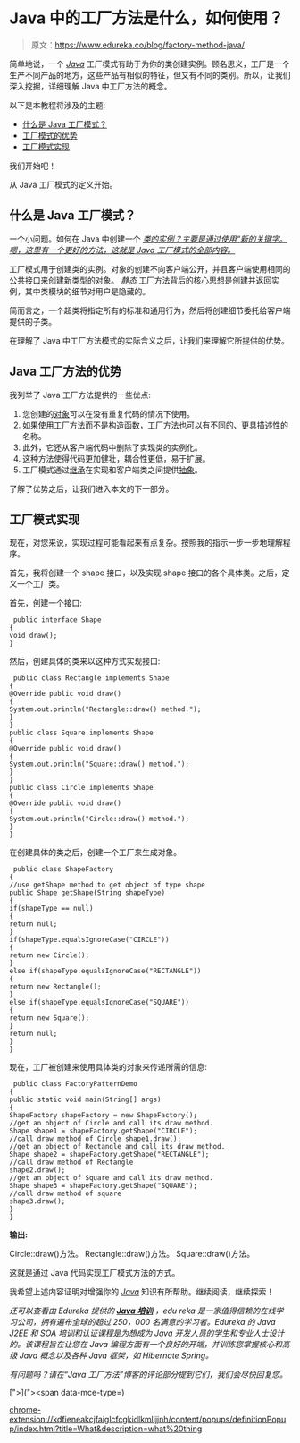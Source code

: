 # Java 中的工厂方法是什么，如何使用？

> 原文：<https://www.edureka.co/blog/factory-method-java/>

简单地说，一个 *[Java](https://www.edureka.co/blog/java-tutorial/)* 工厂模式有助于为你的类创建实例。顾名思义，工厂是一个生产不同产品的地方，这些产品有相似的特征，但又有不同的类别。所以，让我们深入挖掘，详细理解 Java 中工厂方法的概念。

以下是本教程将涉及的主题:

*   [什么是 Java 工厂模式？](#WhatisJavafactorypattern?)
*   [工厂模式的优势](#Advantagesoffactorypattern)
*   [工厂模式实现](#Factorypatternimplementation)

我们开始吧！

从 Java 工厂模式的定义开始。

## **什么是 Java 工厂模式？**

一个小问题。如何在 Java 中创建一个 *[类的实例？主要是通过使用“*新的*关键字。嗯，这里有一个更好的方法，这就是 Java 工厂模式的全部内容。](https://www.edureka.co/blog/java-objects-and-classes/)*

工厂模式用于创建类的实例。对象的创建不向客户端公开，并且客户端使用相同的公共接口来创建新类型的对象。 *[静态](https://www.edureka.co/blog/java-static-method/)* 工厂方法背后的核心思想是创建并返回实例，其中类模块的细节对用户是隐藏的。

简而言之，一个超类将指定所有的标准和通用行为，然后将创建细节委托给客户端提供的子类。

在理解了 Java 中工厂方法模式的实际含义之后，让我们来理解它所提供的优势。

## **Java 工厂方法的优势**

我列举了 Java 工厂方法提供的一些优点:

1.  您创建的[对象](https://www.edureka.co/blog/java-object/)可以在没有重复代码的情况下使用。
2.  如果使用工厂方法而不是构造函数，工厂方法也可以有不同的、更具描述性的名称。
3.  此外，它还从客户端代码中删除了实现类的实例化。
4.  这种方法使得代码更加健壮，耦合性更低，易于扩展。
5.  工厂模式通过[继承](https://www.edureka.co/blog/inheritance-in-java/)在实现和客户端类之间提供[抽象](https://www.edureka.co/blog/java-abstraction/)。

了解了优势之后，让我们进入本文的下一部分。

## **工厂模式实现**

现在，对您来说，实现过程可能看起来有点复杂。按照我的指示一步一步地理解程序。

首先，我将创建一个 shape 接口，以及实现 shape 接口的各个具体类。之后，定义一个工厂类。

首先，创建一个接口:

```
 public interface Shape 
{ 
void draw(); 
} 
```

然后，创建具体的类来以这种方式实现接口:

```
 public class Rectangle implements Shape 
{ 
@Override public void draw() 
{ 
System.out.println("Rectangle::draw() method."); 
} 
} 
public class Square implements Shape 
{ 
@Override public void draw() 
{ 
System.out.println("Square::draw() method."); 
} 
}
public class Circle implements Shape 
{ 
@Override public void draw() 
{
System.out.println("Circle::draw() method."); 
} 
} 
```

在创建具体的类之后，创建一个工厂来生成对象。

```
 public class ShapeFactory 
{ 
//use getShape method to get object of type shape 
public Shape getShape(String shapeType)
{ 
if(shapeType == null)
{ 
return null; 
} 
if(shapeType.equalsIgnoreCase("CIRCLE"))
{ 
return new Circle(); 
} 
else if(shapeType.equalsIgnoreCase("RECTANGLE"))
{ 
return new Rectangle(); 
} 
else if(shapeType.equalsIgnoreCase("SQUARE"))
{ 
return new Square(); 
} 
return null; 
} 
} 
```

现在，工厂被创建来使用具体类的对象来传递所需的信息:

```
 public class FactoryPatternDemo
{ 
public static void main(String[] args) 
{ 
ShapeFactory shapeFactory = new ShapeFactory();
//get an object of Circle and call its draw method. 
Shape shape1 = shapeFactory.getShape("CIRCLE"); 
//call draw method of Circle shape1.draw();
//get an object of Rectangle and call its draw method. 
Shape shape2 = shapeFactory.getShape("RECTANGLE"); 
//call draw method of Rectangle 
shape2.draw(); 
//get an object of Square and call its draw method.
Shape shape3 = shapeFactory.getShape("SQUARE"); 
//call draw method of square 
shape3.draw(); 
} 
}
```

**输出:**

Circle::draw()方法。 Rectangle::draw()方法。 Square::draw()方法。

这就是通过 Java 代码实现工厂模式方法的方式。

我希望上述内容证明对增强你的 *[Java](https://www.edureka.co/blog/what-is-java/)* 知识有所帮助。继续阅读，继续探索！

*还可以查看由 Edureka 提供的 [**Java 培训**](https://www.edureka.co/java-j2ee-soa-training)* *，edu reka 是一家值得信赖的在线学习公司，拥有遍布全球的超过 250，000 名满意的学习者。Edureka 的 Java J2EE 和 SOA 培训和认证课程是为想成为 Java 开发人员的学生和专业人士设计的。该课程旨在让您在 Java 编程方面有一个良好的开端，并训练您掌握核心和高级 Java 概念以及各种 Java 框架，如 Hibernate Spring。*

*有问题吗？请在“Java 工厂方法”博客的评论部分提到它们，我们会尽快回复您。*

[">]("><span data-mce-type=)

[chrome-extension://kdfieneakcjfaiglcfcgkidlkmlijjnh/content/popups/definitionPopup/index.html?title=What&description=what%20thing](chrome-extension://kdfieneakcjfaiglcfcgkidlkmlijjnh/content/popups/definitionPopup/index.html?title=What&description=what%20thing)